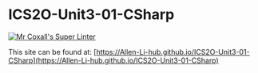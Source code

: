 # ICS2O-Unit3-01-CSharp

[![Mr Coxall's Super Linter](https://github.com/Allen-Li-hub/ICS2O-Unit3-01-CSharp/workflows/Mr%20Coxall's%20Super%20Linter/badge.svg)](https://github.com/Allen-Li-hub/ICS2O-Unit3-01-CSharp/actions/)

This site can be found at: [https://Allen-Li-hub.github.io/ICS2O-Unit3-01-CSharp](https://Allen-Li-hub.github.io/ICS2O-Unit3-01-CSharp)
